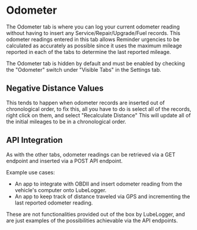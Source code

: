 # Odometer

The Odometer tab is where you can log your current odometer reading without having to insert any Service/Repair/Upgrade/Fuel records. This odometer readings entered in this tab allows Reminder urgencies to be calculated as accurately as possible since it uses the maximum mileage reported in each of the tabs to determine the last reported mileage.

The Odometer tab is hidden by default and must be enabled by checking the "Odometer" switch under "Visible Tabs" in the Settings tab.

## Negative Distance Values

This tends to happen when odometer records are inserted out of chronological order, to fix this, all you have to do is select all of the records, right click on them, and select "Recalculate Distance" This will update all of the initial mileages to be in a chronological order.

## API Integration
As with the other tabs, odometer readings can be retrieved via a GET endpoint and inserted via a POST API endpoint.

Example use cases:
- An app to integrate with OBDII and insert odometer reading from the vehicle's computer onto LubeLogger.
- An app to keep track of distance traveled via GPS and incrementing the last reported odometer reading.

These are not functionalities provided out of the box by LubeLogger, and are just examples of the possibilities achievable via the API endpoints.
